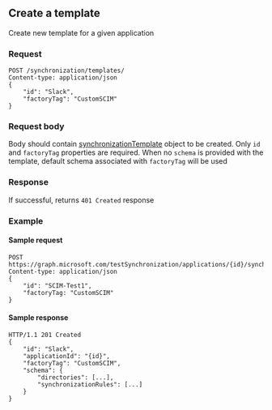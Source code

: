 ## Create a template

Create new template for a given application

### Request

```http
POST /synchronization/templates/
Content-type: application/json
{
    "id": "Slack",
    "factoryTag": "CustomSCIM"
}
```

### Request body

Body should contain [synchronizationTemplate](synchronization-template.md) object to be created. Only `id` and `factoryTag` properties are required. When no `schema` is provided with the template, default schema associated with `factoryTag` will be used

### Response

If successful, returns `401 Created` response

### Example

#### Sample request

```http
POST https://graph.microsoft.com/testSynchronization/applications/{id}/synchronization/templates
Content-type: application/json
{ 
    "id": "SCIM-Test1",
    "factoryTag: "CustomSCIM"
}
```

#### Sample response

```http
HTTP/1.1 201 Created
{
    "id": "Slack",
    "applicationId": "{id}",
    "factoryTag": "CustomSCIM",
    "schema": {
        "directories": [...],
        "synchronizationRules": [...]
    }
}
```
